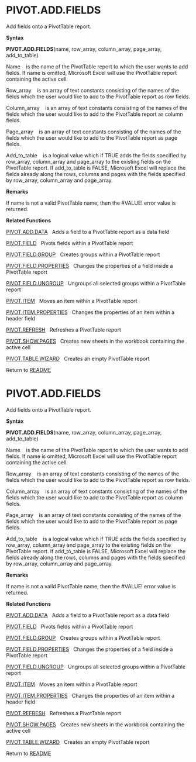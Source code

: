 # PIVOT.ADD.FIELDS

Add fields onto a PivotTable report.

**Syntax**

**PIVOT.ADD.FIELDS**(name, row\_array, column\_array, page\_array,
add\_to\_table)

Name&nbsp;&nbsp;&nbsp;&nbsp;is the name of the PivotTable report to
which the user wants to add fields. If name is omitted, Microsoft Excel
will use the PivotTable report containing the active cell.

Row\_array&nbsp;&nbsp;&nbsp;&nbsp;is an array of text constants
consisting of the names of the fields which the user would like to add
to the PivotTable report as row fields.

Column\_array&nbsp;&nbsp;&nbsp;&nbsp;is an array of text constants
consisting of the names of the fields which the user would like to add
to the PivotTable report as column fields.

Page\_array&nbsp;&nbsp;&nbsp;&nbsp;is an array of text constants
consisting of the names of the fields which the user would like to add
to the PivotTable report as page fields.

Add\_to\_table&nbsp;&nbsp;&nbsp;&nbsp;is a logical value which if TRUE
adds the fields specified by row\_array, column\_array and page\_array
to the existing fields on the PivotTable report. If add\_to\_table is
FALSE, Microsoft Excel will replace the fields already along the rows,
columns and pages with the fields specified by row\_array, column\_array
and page\_array.

**Remarks**

If name is not a valid PivotTable name, then the \#VALUE\! error value
is returned.

**Related Functions**

[PIVOT.ADD.DATA](PIVOT.ADD.DATA.md)&nbsp;&nbsp;&nbsp;Adds a field to a PivotTable report as a
data field

[PIVOT.FIELD](PIVOT.FIELD.md)&nbsp;&nbsp;&nbsp;Pivots fields within a PivotTable report

[PIVOT.FIELD.GROUP](PIVOT.FIELD.GROUP.md)&nbsp;&nbsp;&nbsp;Creates groups within a PivotTable
report

[PIVOT.FIELD.PROPERTIES](PIVOT.FIELD.PROPERTIES.md)&nbsp;&nbsp;&nbsp;Changes the properties of a
field inside a PivotTable report

[PIVOT.FIELD.UNGROUP](PIVOT.FIELD.UNGROUP.md)&nbsp;&nbsp;&nbsp;Ungroups all selected groups within
a PivotTable report

[PIVOT.ITEM](PIVOT.ITEM.md)&nbsp;&nbsp;&nbsp;Moves an item within a PivotTable report

[PIVOT.ITEM.PROPERTIES](PIVOT.ITEM.PROPERTIES.md)&nbsp;&nbsp;&nbsp;Changes the properties of an item
within a header field

[PIVOT.REFRESH](PIVOT.REFRESH.md)&nbsp;&nbsp;&nbsp;Refreshes a PivotTable report

[PIVOT.SHOW.PAGES](PIVOT.SHOW.PAGES.md)&nbsp;&nbsp;&nbsp;Creates new sheets in the workbook
containing the active cell

[PIVOT.TABLE.WIZARD](PIVOT.TABLE.WIZARD.md)&nbsp;&nbsp;&nbsp;Creates an empty PivotTable report



Return to [README](README.md#P)

# PIVOT.ADD.FIELDS

Add fields onto a PivotTable report.

**Syntax**

**PIVOT.ADD.FIELDS**(name, row\_array, column\_array, page\_array,
add\_to\_table)

Name&nbsp;&nbsp;&nbsp;&nbsp;is the name of the PivotTable report to
which the user wants to add fields. If name is omitted, Microsoft Excel
will use the PivotTable report containing the active cell.

Row\_array&nbsp;&nbsp;&nbsp;&nbsp;is an array of text constants
consisting of the names of the fields which the user would like to add
to the PivotTable report as row fields.

Column\_array&nbsp;&nbsp;&nbsp;&nbsp;is an array of text constants
consisting of the names of the fields which the user would like to add
to the PivotTable report as column fields.

Page\_array&nbsp;&nbsp;&nbsp;&nbsp;is an array of text constants
consisting of the names of the fields which the user would like to add
to the PivotTable report as page fields.

Add\_to\_table&nbsp;&nbsp;&nbsp;&nbsp;is a logical value which if TRUE
adds the fields specified by row\_array, column\_array and page\_array
to the existing fields on the PivotTable report. If add\_to\_table is
FALSE, Microsoft Excel will replace the fields already along the rows,
columns and pages with the fields specified by row\_array, column\_array
and page\_array.

**Remarks**

If name is not a valid PivotTable name, then the \#VALUE\! error value
is returned.

**Related Functions**

[PIVOT.ADD.DATA](PIVOT.ADD.DATA.md)&nbsp;&nbsp;&nbsp;Adds a field to a PivotTable report as a
data field

[PIVOT.FIELD](PIVOT.FIELD.md)&nbsp;&nbsp;&nbsp;Pivots fields within a PivotTable report

[PIVOT.FIELD.GROUP](PIVOT.FIELD.GROUP.md)&nbsp;&nbsp;&nbsp;Creates groups within a PivotTable
report

[PIVOT.FIELD.PROPERTIES](PIVOT.FIELD.PROPERTIES.md)&nbsp;&nbsp;&nbsp;Changes the properties of a
field inside a PivotTable report

[PIVOT.FIELD.UNGROUP](PIVOT.FIELD.UNGROUP.md)&nbsp;&nbsp;&nbsp;Ungroups all selected groups within
a PivotTable report

[PIVOT.ITEM](PIVOT.ITEM.md)&nbsp;&nbsp;&nbsp;Moves an item within a PivotTable report

[PIVOT.ITEM.PROPERTIES](PIVOT.ITEM.PROPERTIES.md)&nbsp;&nbsp;&nbsp;Changes the properties of an item
within a header field

[PIVOT.REFRESH](PIVOT.REFRESH.md)&nbsp;&nbsp;&nbsp;Refreshes a PivotTable report

[PIVOT.SHOW.PAGES](PIVOT.SHOW.PAGES.md)&nbsp;&nbsp;&nbsp;Creates new sheets in the workbook
containing the active cell

[PIVOT.TABLE.WIZARD](PIVOT.TABLE.WIZARD.md)&nbsp;&nbsp;&nbsp;Creates an empty PivotTable report



Return to [README](README.md#P)

